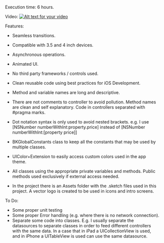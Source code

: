 Execution time: 6 hours.

Video:
[![Alt text for your video](http://imgur.com/zEs6NSP)](https://www.youtube.com/watch?v=nY7hkCVXRC4)

Features:
- Seamless transitions.
- Compatible with 3.5 and 4 inch devices.
- Asynchronous operations.
- Animated UI.
- No third party frameworks / controls used.

- Clean reusable code using best practices for iOS Development.
- Method and variable names are long and descriptive. 
- There are not comments to controller to avoid pollution. Method names are clean and self explanatory. Code in controllers separated with #pragma marks.
- Dot notation syntax is only used to avoid nested brackets. e.g. I use [NSNumber numberWithInt:property.price] instead of [NSNumber numberWithInt:[property price]]
- BKGlobalConstants class to keep all the constants that may be used by multiple classes.
- UIColor+Extension to easily access custom colors used in the app theme. 
- All classes using the appropriate private variables and methods. Public methods used exclusively if external access needed.
- In the project there is an Assets folder with the .sketch files used in this project. A vector logo is created to be used in icons and intro screens.

To Do:
- Some proper unit testing
- Some proper Error handling (e.g. where there is no network connection).
- Separate some code into classes. E.g. I usually separate the datasources to separate classes in order to feed different controllers with the same data. In a case that in iPad a UICollectionView is used, and in iPhone a UITableView is used can use the same datasource.